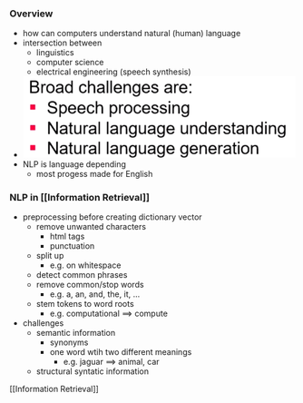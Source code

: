 ### Overview
+ how can computers understand natural (human) language
+  intersection between
	+ linguistics
	+ computer science
	+ electrical engineering (speech synthesis)
+ ![](../../../z_images/Pasted%20image%2020220425144557.png)
+ NLP is language depending
	+ most progess made for English

### NLP in [[Information Retrieval]]
+ preprocessing before creating dictionary vector
	+ remove unwanted characters
		+ html tags
		+ punctuation
	+ split up
		+ e.g. on whitespace
	+ detect common phrases
	+ remove common/stop words
		+ e.g. a, an, and, the, it, ...
	+ stem tokens to word roots
		+ e.g. computational ==> compute
+ challenges
	+ semantic information
		+ synonyms
		+ one word wtih two different meanings
			+ e.g. jaguar ==> animal, car
	+ structural syntatic information 


[[Information Retrieval]]